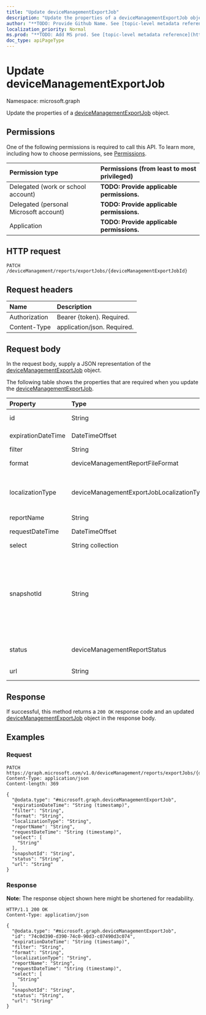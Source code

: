 ```yaml
---
title: "Update deviceManagementExportJob"
description: "Update the properties of a deviceManagementExportJob object."
author: "**TODO: Provide Github Name. See [topic-level metadata reference](https://msgo.azurewebsites.net/add/document/guidelines/metadata.html#topic-level-metadata)**"
localization_priority: Normal
ms.prod: "**TODO: Add MS prod. See [topic-level metadata reference](https://msgo.azurewebsites.net/add/document/guidelines/metadata.html#topic-level-metadata)**"
doc_type: apiPageType
---
```


# Update deviceManagementExportJob
Namespace: microsoft.graph



Update the properties of a [deviceManagementExportJob](../resources/devicemanagementexportjob.md) object.

## Permissions
One of the following permissions is required to call this API. To learn more, including how to choose permissions, see [Permissions](/graph/permissions-reference).

|Permission type|Permissions (from least to most privileged)|
|:---|:---|
|Delegated (work or school account)|**TODO: Provide applicable permissions.**|
|Delegated (personal Microsoft account)|**TODO: Provide applicable permissions.**|
|Application|**TODO: Provide applicable permissions.**|

## HTTP request

<!-- {
  "blockType": "ignored"
}
-->
``` http
PATCH /deviceManagement/reports/exportJobs/{deviceManagementExportJobId}
```

## Request headers
|Name|Description|
|:---|:---|
|Authorization|Bearer {token}. Required.|
|Content-Type|application/json. Required.|

## Request body
In the request body, supply a JSON representation of the [deviceManagementExportJob](../resources/devicemanagementexportjob.md) object.

The following table shows the properties that are required when you update the [deviceManagementExportJob](../resources/devicemanagementexportjob.md).

|Property|Type|Description|
|:---|:---|:---|
|id|String|**TODO: Add Description** Inherited from [entity](../resources/entity.md)|
|expirationDateTime|DateTimeOffset|Time that the exported report expires|
|filter|String|Filters applied on the report|
|format|deviceManagementReportFileFormat|Format of the exported report. Possible values are: `csv`, `pdf`.|
|localizationType|deviceManagementExportJobLocalizationType|Configures how the requested export job is localized. Possible values are: `localizedValuesAsAdditionalColumn`, `replaceLocalizableValues`.|
|reportName|String|Name of the report|
|requestDateTime|DateTimeOffset|Time that the exported report was requested|
|select|String collection|Columns selected from the report|
|snapshotId|String|A snapshot is an identifiable subset of the dataset represented by the ReportName. A sessionId or CachedReportConfiguration id can be used here. If a sessionId is specified, Filter, Select, and OrderBy are applied to the data represented by the sessionId. Filter, Select, and OrderBy cannot be specified together with a CachedReportConfiguration id.|
|status|deviceManagementReportStatus|Status of the export job. Possible values are: `unknown`, `notStarted`, `inProgress`, `completed`, `failed`.|
|url|String|Temporary location of the exported report|



## Response

If successful, this method returns a `200 OK` response code and an updated [deviceManagementExportJob](../resources/devicemanagementexportjob.md) object in the response body.

## Examples

### Request
<!-- {
  "blockType": "request",
  "name": "update_devicemanagementexportjob"
}
-->
``` http
PATCH https://graph.microsoft.com/v1.0/deviceManagement/reports/exportJobs/{deviceManagementExportJobId}
Content-Type: application/json
Content-length: 369

{
  "@odata.type": "#microsoft.graph.deviceManagementExportJob",
  "expirationDateTime": "String (timestamp)",
  "filter": "String",
  "format": "String",
  "localizationType": "String",
  "reportName": "String",
  "requestDateTime": "String (timestamp)",
  "select": [
    "String"
  ],
  "snapshotId": "String",
  "status": "String",
  "url": "String"
}
```


### Response
**Note:** The response object shown here might be shortened for readability.
<!-- {
  "blockType": "response",
  "truncated": true
}
-->
``` http
HTTP/1.1 200 OK
Content-Type: application/json

{
  "@odata.type": "#microsoft.graph.deviceManagementExportJob",
  "id": "74c0d390-d390-74c0-90d3-c07490d3c074",
  "expirationDateTime": "String (timestamp)",
  "filter": "String",
  "format": "String",
  "localizationType": "String",
  "reportName": "String",
  "requestDateTime": "String (timestamp)",
  "select": [
    "String"
  ],
  "snapshotId": "String",
  "status": "String",
  "url": "String"
}
```

